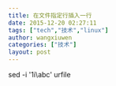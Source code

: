 ```yaml
---
title: 在文件指定行插入一行
date: 2015-12-20 02:27:11
tags: ["tech","技术","linux"]
author: wangxiuwen
categories: ["技术"]
layout: post
---
```




sed -i '1i\abc' urfile

